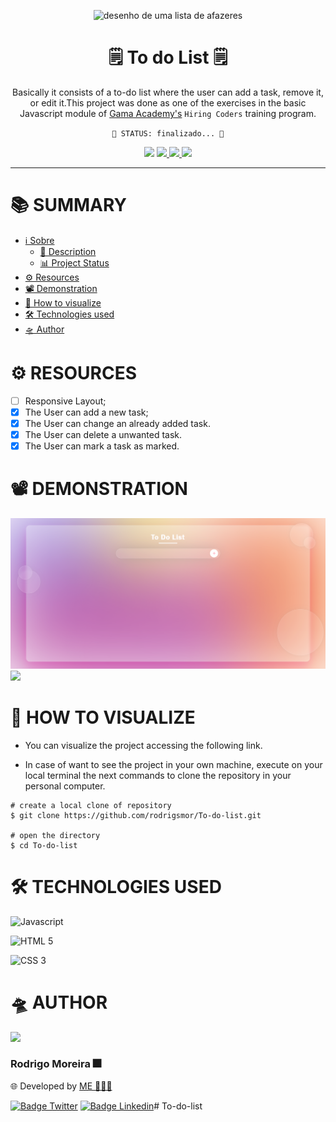 <p align="center"> 
    <img src="https://image.flaticon.com/icons/png/512/262/262825.png" height="250px" alt="desenho de uma lista de afazeres">
</p>

<h1 align="center" id="sobre">🗒 To do List 🗒</h1>

<p align="center" id="descricao">
Basically it consists of a to-do list where the user can add a task, remove it, or edit it.This project was done as one of the exercises in the basic Javascript module of <a href="https://www.gama.academy/">Gama Academy's</a> <code>Hiring Coders</code> training program.
</p>

<p align="center" id="status">
<code>🚀 STATUS: finalizado... 🚀</code>
</p>

<p align="center">
    <img src="https://img.shields.io/static/v1?label=Progress&message=80%&color=ff0b54&style=for-the-badge&labelColor=fc628e">
    <a href="https://github.com/RodrigoMoreiraDaSilva/To-do-list/issues">
        <img src="https://img.shields.io/github/issues/RodrigoMoreiraDaSilva/To-do-list?style=for-the-badge&labelColor=aa4ec9&color=790c9e">
    </a>
    <a href="https://github.com/RodrigoMoreiraDaSilva/To-do-list/network/members">
        <img src="https://img.shields.io/github/forks/RodrigoMoreiraDaSilva/To-do-list?style=for-the-badge&labelColor=63b8f9">
    </a>
    <a href="https://github.com/RodrigoMoreiraDaSilva/To-do-list/stargazers">
        <img src="https://img.shields.io/github/stars/RodrigoMoreiraDaSilva/To-do-list?style=for-the-badge&labelColor=fffa70&color=d6cb00">
    </a>
</p>

****

# 📚 SUMMARY

- [ℹ️ Sobre](#sobre)
    - [📄 Description](#descricao)
    - [📊 Project Status](#status)
- [⚙️ Resources](#recursos)
- [📽 Demonstration](#demonstracao)
- [🔮 How to visualize](#visualizar)
- [🛠 Technologies used](#tecnologias)
- [🛸 Author](#autor)


# ⚙️ RESOURCES <i id="recursos"> </i>

- [ ] Responsive Layout;
- [x] The User can add a new task;
- [x] The User can change an already added task.
- [x] The User can delete a unwanted task.
- [x] The User can mark a task as marked.

# 📽 DEMONSTRATION <i id="demonstracao"> </i>

<img src="./img/Screenshot.png">
<img src="./img/screen-capture.gif">

# 🔮 HOW TO VISUALIZE <i id="visualizar"> </i>

- You can visualize the project accessing the following <a>link</a>.

- In case of want to see the project in your own machine, execute on your local terminal the next commands to clone the repository in your personal computer.

````
# create a local clone of repository
$ git clone https://github.com/rodrigsmor/To-do-list.git

# open the directory
$ cd To-do-list
````

# 🛠️ TECHNOLOGIES USED <i id="tecnologias"> </i>

![Javascript](https://img.shields.io/badge/JavaScript-F7DF1E?style=for-the-badge&logo=javascript&logoColor=black)

![HTML 5](https://img.shields.io/badge/HTML5-E34F26?style=for-the-badge&logo=html5&logoColor=white)

![CSS 3](https://img.shields.io/badge/CSS3-1572B6?style=for-the-badge&logo=css3&logoColor=white)


# 🛸 AUTHOR <i id="autor"> </i>

<img src="https://avatars.githubusercontent.com/u/78985382?v=4" height="100px">

### Rodrigo Moreira 🎆
🌐 Developed by [ME 👨🏽‍💻](https://github.com/rodrigsmor)

[![Badge Twitter](https://img.shields.io/badge/Twitter-1DA1F2?style=for-the-badge&logo=twitter&logoColor=white)](https://twitter.com/psrodrigs)
[![Badge Linkedin](https://img.shields.io/badge/LinkedIn-0077B5?style=for-the-badge&logo=linkedin&logoColor=white)](https://www.linkedin.com/in/rodrigo-m0reira-da-silva/)# To-do-list
